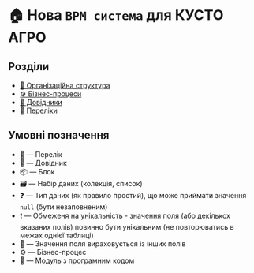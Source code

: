 ﻿# 🏠 Нова `BPM система` для КУСТО АГРО

## Розділи
- [👥 Організаційна структура](./OrgStructure/README.MD)
- [⚙️ Бізнес-процеси](./Proceses/README.MD)
- [📘 Довідники](./Entities/README.MD)
- [🎲 Переліки](./Enums/README.MD)

## Умовні позначення
- 🎲 — Перелік
- 📘 — Довідник
- 📦 — Блок
- 🗃 — Набір даних (колекція, список)
- ❓ — Тип даних (як правило простий), що може приймати значення `null` (бути незаповненим)
- ❗ — Обмеженя на унікальність - значення поля (або декількох вказаних полів) повинно бути унікальним (не повторюватись в межах однієї таблиці)
- 🔧 — Значення поля вираховується із інших полів
- ⚙️ — Бізнес-процес
- 📜 — Модуль з програмним кодом